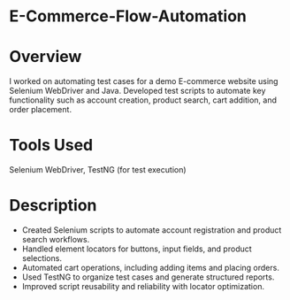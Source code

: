 # E-Commerce-Flow-Automation

# Overview
I worked on automating test cases for a demo E-commerce website using Selenium WebDriver and Java. Developed test scripts to automate key functionality such as account creation, product search, cart addition, and order placement.

# Tools Used
Selenium WebDriver, TestNG (for test execution)

# Description
* Created Selenium scripts to automate account registration and product search workflows.
* Handled element locators for buttons, input fields, and product selections.
* Automated cart operations, including adding items and placing orders.
* Used TestNG to organize test cases and generate structured reports.
* Improved script reusability and reliability with locator optimization.
